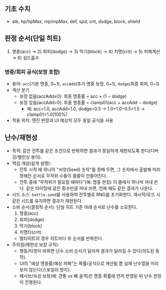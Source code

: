 ## 기초 수치
- atk, hp/hpMax, mp/mpMax, def, spd, crit, dodge, block, shield

## 판정 순서(단일 히트)
1) 명중(acc) → 2) 회피(dodge) → 3) 막기(block) → 4) 치명(crit) → 5) 피해계산 → 6) 실드흡수

### 명중/회피 공식(보정 포함)
- 용어: `acc`(기본 명중, 0~1), `accAdd`(추가 명중 보정, 0~1), `dodge`(최종 회피, 0~1)
- 계산 분기
  - 보정 없음(accAdd≤0): 최종 명중률 = acc × (1 − dodge)
  - 보정 있음(accAdd>0): 최종 명중률 = clamp01(acc + accAdd − dodge)
    - 예: acc=1.0, accAdd=1.0, dodge=0.5 → 1.0+1.0−0.5=1.5 → clamp01=1.0(100%)
- 적용 위치: 엔진 판정과 UI 예상치 모두 동일 공식을 사용

## 난수/재현성
- 목적: 같은 전투를 같은 조건으로 반복하면 결과가 동일하게 재현되도록 한다(디버깅/밸런싱 용이).
- 핵심 개념(쉽게 설명):
  - 전투 시작 때 하나의 "씨앗(Seed) 숫자"를 정해 두면, 그 숫자에서 출발해 미리 정해진 순서로 무작위 수들이 줄줄이 만들어진다.
  - 전투 중에 "무작위가 필요할 때마다"(예: 명중 판정) 이 줄에서 하나씩 꺼내 쓴다. 같은 타이밍에 같은 횟수만큼 꺼내 쓰면, 언제 해도 같은 결과가 나온다.
- 시드 소스: `battle.seed`를 사용하여 전투별로 RNG를 초기화한다. 재시작/로드 시 같은 시드를 유지하면 결과가 재현된다.
- 소비 순서(결정적 순서): 단일 히트 기준 아래 순서로 난수를 소모한다.
  1) 명중(acc)
  2) 회피(dodge)
  3) 막기(block)
  4) 치명타(crit)
  - 멀티히트의 경우 히트마다 위 순서를 반복한다.
- 주의점(재현성 보장 규칙):
  - 행동/타겟이 바뀌면 난수 소비 순서가 달라져 결과가 달라질 수 있다(의도된 동작).
  - UI의 "예상 명중률/예상 피해"는 확률/공식으로 계산될 뿐 실제 난수열을 미리 보지 않는다(스포일러 방지).
  - 패시브/속성 보정(예: 관통 vs 뼈 골격)은 명중 확률에 먼저 반영된 뒤 난수 판정이 진행된다.

